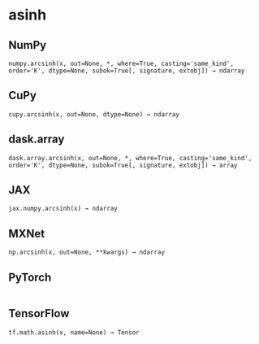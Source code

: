 # asinh

## NumPy

```
numpy.arcsinh(x, out=None, *, where=True, casting='same_kind', order='K', dtype=None, subok=True[, signature, extobj]) → ndarray
```

## CuPy

```
cupy.arcsinh(x, out=None, dtype=None) → ndarray
```

## dask.array

```
dask.array.arcsinh(x, out=None, *, where=True, casting='same_kind', order='K', dtype=None, subok=True[, signature, extobj]) → array
```

## JAX

```
jax.numpy.arcsinh(x) → ndarray
```

## MXNet

```
np.arcsinh(x, out=None, **kwargs) → ndarray
```

## PyTorch

```

```

## TensorFlow

```
tf.math.asinh(x, name=None) → Tensor
```
